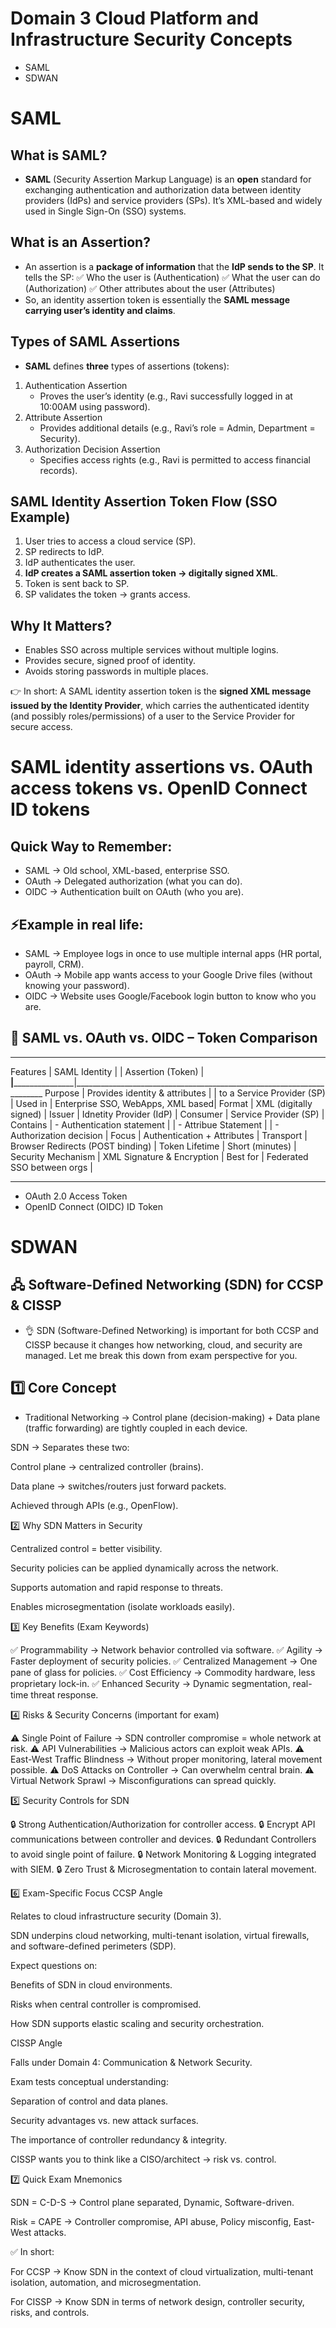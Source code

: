 # Domain 3 Cloud Platform and Infrastructure Security Concepts
- SAML
- SDWAN

# SAML

## What is SAML?
- **SAML** (Security Assertion Markup Language) is an **open** standard for exchanging authentication and authorization data between identity providers (IdPs) and
  service providers (SPs). It’s XML-based and widely used in Single Sign-On (SSO) systems.

## What is an Assertion?
- An assertion is a **package of information** that the **IdP sends to the SP**. It tells the SP:
	✅ Who the user is (Authentication)
	✅ What the user can do (Authorization)
	✅ Other attributes about the user (Attributes)
- So, an identity assertion token is essentially the **SAML message** **carrying user’s identity and claims**.

## Types of SAML Assertions
- **SAML** defines **three** types of assertions (tokens):
1. Authentication Assertion
	- Proves the user’s identity (e.g., Ravi successfully logged in at 10:00AM using password).
2. Attribute Assertion
	- Provides additional details (e.g., Ravi’s role = Admin, Department = Security).
3. Authorization Decision Assertion
	- Specifies access rights (e.g., Ravi is permitted to access financial records).

## SAML Identity Assertion Token Flow (SSO Example)
1. User tries to access a cloud service (SP).
2. SP redirects to IdP.
3. IdP authenticates the user.
4. **IdP creates a SAML assertion token → digitally signed XML**.
5. Token is sent back to SP.
6. SP validates the token → grants access.

## Why It Matters?
- Enables SSO across multiple services without multiple logins.
- Provides secure, signed proof of identity.
- Avoids storing passwords in multiple places.

👉 In short: A SAML identity assertion token is the **signed XML message issued by the Identity Provider**, which carries the authenticated identity (and possibly roles/permissions) of a user to the Service Provider for secure access.


# SAML identity assertions vs. OAuth access tokens vs. OpenID Connect ID tokens

## Quick Way to Remember:
- SAML → Old school, XML-based, enterprise SSO.
- OAuth → Delegated authorization (what you can do).
- OIDC → Authentication built on OAuth (who you are).

## ⚡Example in real life:
- SAML → Employee logs in once to use multiple internal apps (HR portal, payroll, CRM).
- OAuth → Mobile app wants access to your Google Drive files (without knowing your password).
- OIDC → Website uses Google/Facebook login button to know who you are.

## 🔐 SAML vs. OAuth vs. OIDC – Token Comparison
________________________________________________________________________________________________________________________
Features			|	 SAML Identity 					|
					|	Assertion (Token)				|
____________________|___________________________________|______________________________________________________________________
Purpose				| Provides identity & attributes	|
					| to a Service Provider (SP)		|
Used in				| Enterprise SSO, WebApps, XML based|
Format				| XML (digitally signed)			|
Issuer				| Idnetity Provider (IdP)			|
Consumer			| Service Provider (SP)				|
Contains			| - Authentication statement 		|
					| - Attribue Statement				|
	 				| - Authorization decision			|
Focus				| Authentication + Attributes		|
Transport			| Browser Redirects (POST binding)	|
Token Lifetime		| Short (minutes)					|
Security Mechanism	| XML Signature & Encryption		|
Best for			| Federated SSO between orgs 		|

____________________________________________________________________________________________________________________________________
- OAuth 2.0 Access Token
- OpenID Connect (OIDC) ID Token


# SDWAN

## 🖧 Software-Defined Networking (SDN) for CCSP & CISSP
- 👌 SDN (Software-Defined Networking) is important for both CCSP and CISSP because it changes how networking, cloud, and security are managed. Let me break this down from exam perspective for you.

## 1️⃣ Core Concept
- Traditional Networking → Control plane (decision-making) + Data plane (traffic forwarding) are tightly coupled in each device.

SDN → Separates these two:

Control plane → centralized controller (brains).

Data plane → switches/routers just forward packets.

Achieved through APIs (e.g., OpenFlow).

2️⃣ Why SDN Matters in Security

Centralized control = better visibility.

Security policies can be applied dynamically across the network.

Supports automation and rapid response to threats.

Enables microsegmentation (isolate workloads easily).

3️⃣ Key Benefits (Exam Keywords)

✅ Programmability → Network behavior controlled via software.
✅ Agility → Faster deployment of security policies.
✅ Centralized Management → One pane of glass for policies.
✅ Cost Efficiency → Commodity hardware, less proprietary lock-in.
✅ Enhanced Security → Dynamic segmentation, real-time threat response.

4️⃣ Risks & Security Concerns (important for exam)

⚠️ Single Point of Failure → SDN controller compromise = whole network at risk.
⚠️ API Vulnerabilities → Malicious actors can exploit weak APIs.
⚠️ East-West Traffic Blindness → Without proper monitoring, lateral movement possible.
⚠️ DoS Attacks on Controller → Can overwhelm central brain.
⚠️ Virtual Network Sprawl → Misconfigurations can spread quickly.

5️⃣ Security Controls for SDN

🔒 Strong Authentication/Authorization for controller access.
🔒 Encrypt API communications between controller and devices.
🔒 Redundant Controllers to avoid single point of failure.
🔒 Network Monitoring & Logging integrated with SIEM.
🔒 Zero Trust & Microsegmentation to contain lateral movement.

6️⃣ Exam-Specific Focus
CCSP Angle

Relates to cloud infrastructure security (Domain 3).

SDN underpins cloud networking, multi-tenant isolation, virtual firewalls, and software-defined perimeters (SDP).

Expect questions on:

Benefits of SDN in cloud environments.

Risks when central controller is compromised.

How SDN supports elastic scaling and security orchestration.

CISSP Angle

Falls under Domain 4: Communication & Network Security.

Exam tests conceptual understanding:

Separation of control and data planes.

Security advantages vs. new attack surfaces.

The importance of controller redundancy & integrity.

CISSP wants you to think like a CISO/architect → risk vs. control.

7️⃣ Quick Exam Mnemonics

SDN = C-D-S → Control plane separated, Dynamic, Software-driven.

Risk = CAPE → Controller compromise, API abuse, Policy misconfig, East-West attacks.

✅ In short:

For CCSP → Know SDN in the context of cloud virtualization, multi-tenant isolation, automation, and microsegmentation.

For CISSP → Know SDN in terms of network design, controller security, risks, and controls.


